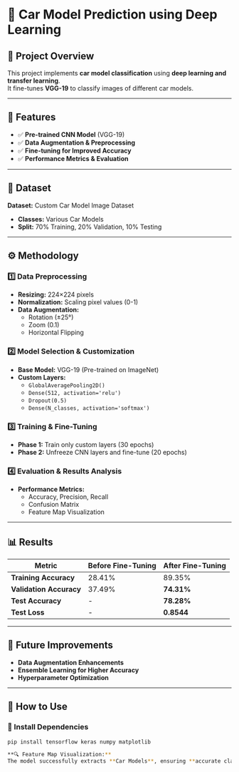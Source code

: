 # 🚗 Car Model Prediction using Deep Learning  

## 📌 Project Overview  
This project implements **car model classification** using **deep learning and transfer learning**.  
It fine-tunes **VGG-19** to classify images of different car models.

---

## 🚀 Features  
- ✅ **Pre-trained CNN Model** (VGG-19)  
- ✅ **Data Augmentation & Preprocessing**  
- ✅ **Fine-tuning for Improved Accuracy**  
- ✅ **Performance Metrics & Evaluation**  

---

## 📂 Dataset  
**Dataset:** Custom Car Model Image Dataset  
- **Classes:** Various Car Models  
- **Split:** 70% Training, 20% Validation, 10% Testing  

---

## ⚙️ Methodology  

### **1️⃣ Data Preprocessing**  
- **Resizing:** 224×224 pixels  
- **Normalization:** Scaling pixel values (0-1)  
- **Data Augmentation:**  
  - Rotation (±25°)  
  - Zoom (0.1)  
  - Horizontal Flipping  

### **2️⃣ Model Selection & Customization**  
- **Base Model:** VGG-19 (Pre-trained on ImageNet)  
- **Custom Layers:**  
  - `GlobalAveragePooling2D()`  
  - `Dense(512, activation='relu')`  
  - `Dropout(0.5)`  
  - `Dense(N_classes, activation='softmax')`  

### **3️⃣ Training & Fine-Tuning**  
- **Phase 1:** Train only custom layers (30 epochs)  
- **Phase 2:** Unfreeze CNN layers and fine-tune (20 epochs)  

### **4️⃣ Evaluation & Results Analysis**  
- **Performance Metrics:**  
  - Accuracy, Precision, Recall  
  - Confusion Matrix  
  - Feature Map Visualization  

---

## 📊 Results  

| Metric               | Before Fine-Tuning | After Fine-Tuning |  
|----------------------|-------------------|-------------------|  
| **Training Accuracy** | 28.41%            | 89.35%            |  
| **Validation Accuracy** | 37.49%          | **74.31%**        |  
| **Test Accuracy**     | -                 | **78.28%**        |  
| **Test Loss**        | -                  | **0.8544**        |  

---

## 🔧 Future Improvements  
- **Data Augmentation Enhancements**  
- **Ensemble Learning for Higher Accuracy**  
- **Hyperparameter Optimization**  

---

## 📌 How to Use  

### 🔹 Install Dependencies  
```bash  
pip install tensorflow keras numpy matplotlib

**🔍 Feature Map Visualization:**  
The model successfully extracts **Car Models**, ensuring **accurate classification**.


